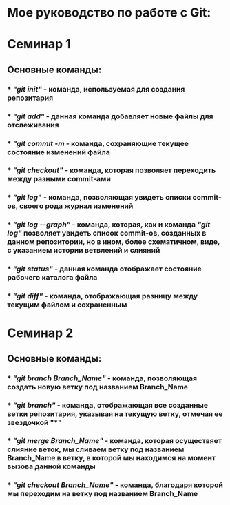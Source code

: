 # **Мое руководство по работе с Git:**

# **Семинар 1**

## Основные команды:

### * *"git init"* - команда, используемая для создания репозитария 

### * *"git add"* - данная команда добавляет новые файлы для отслеживания

### * *"git commit -m* - команда, сохраняющие текущее состояние изменений файла

### * *"git checkout"* - команда, которая позволяет переходить между разными commit-ами

### * *"git log*" - команда, позволяющая увидеть списки commit-ов, своего рода журнал изменений

### * *"git log --graph"* - команда, которая, как и команда *"git log"* позволяет увидеть список commit-ов, созданных в данном репозитории, но в ином, более схематичном, виде, с указанием истории ветвлений и слияний

### * *"git status"* - данная команда отображает состояние рабочего каталога файла

### * *"git diff"* - команда, отображающая разницу между текущим файлом и сохраненным


# **Семинар 2**

## Основные команды:

### * *"git branch Branch_Name"* - команда, позволяющая создать новую ветку под названием Branch_Name

### * *"git branch"* - команда, отображающая все созданные ветки репозитария, указывая на текущую ветку, отмечая ее звездочкой "*"

### * *"git merge Branch_Name"* - команда, которая осуществяет слияние веток, мы сливаем ветку под названием Branch_Name в ветку, в которой мы находимся на момент вызова данной команды

### * *"git checkout Branch_Name"* - команда, благодаря которой мы переходим на ветку под названием Branch_Name
